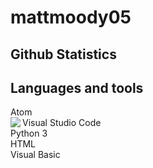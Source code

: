 <h1>
    mattmoody05
</h1>
<h2>
    Github Statistics
</h2>
<h2>
    Languages and tools
</h2>
<p>
    Atom
    <br>
    <img align="left" src="https://img.icons8.com/dusk/32/000000/visual-studio-code-2019.png"></img>Visual Studio Code
    <br>
    Python 3
    <br>
    HTML
    <br>
    Visual Basic
</p>